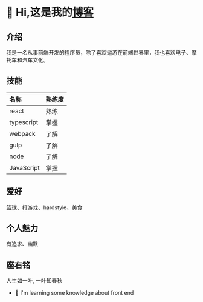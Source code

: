 
# 👋 Hi,这是我的[博客](https://bigbugaboo.github.io/blog-show/)

## 介绍

  我是一名从事前端开发的程序员，除了喜欢遨游在前端世界里，我也喜欢电子、摩托车和汽车文化。
  
## 技能
  名称 | 熟练度
  :-- | :-- 
  react | 熟练
  typescript | 掌握
  webpack | 了解
  gulp | 了解
  node | 了解
  JavaScript | 掌握
  
## 爱好
  篮球、打游戏、hardstyle、美食
  
## 个人魅力
  有追求、幽默
  
## 座右铭
  人生如一叶, 一叶知春秋
  
 - 🚀 I'm learning some knowledge about front end

<!--
**BigBugaboo/BigBugaboo** is a ✨ _special_ ✨ repository because its `README.md` (this file) appears on your GitHub profile.

- 🔭 I’m currently working on ...
- 🌱 I’m currently learning ...
- 👯 I’m looking to collaborate on ...
- 🤔 I’m looking for help with ...
- 💬 Ask me about ...
- 📫 How to reach me: ...
- 😄 Pronouns: ...
- ⚡ Fun fact: ...
-->
